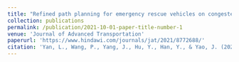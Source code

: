 ```yaml
---
title: "Refined path planning for emergency rescue vehicles on congested urban arterial roads via reinforcement learning approach"
collection: publications
permalink: /publication/2021-10-01-paper-title-number-1
venue: 'Journal of Advanced Transportation'
paperurl: 'https://www.hindawi.com/journals/jat/2021/8772688/'
citation: 'Yan, L., Wang, P., Yang, J., Hu, Y., Han, Y., & Yao, J. (2021). Refined path planning for emergency rescue vehicles on congested urban arterial roads via reinforcement learning approach. Journal of Advanced Transportation, 2021, 1-12.'
---
```


